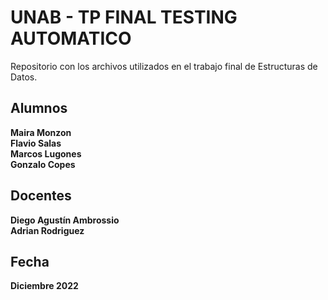 # UNAB - TP FINAL TESTING AUTOMATICO

Repositorio con los archivos utilizados en el trabajo final de Estructuras de Datos.

## Alumnos

**Maira Monzon**  
**Flavio Salas**  
**Marcos Lugones**  
**Gonzalo Copes**  

## Docentes

**Diego Agustín Ambrossio**  
**Adrian Rodriguez**  

## Fecha

**Diciembre 2022**
